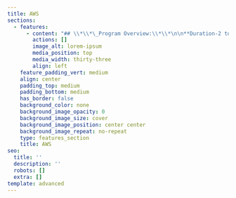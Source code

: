 ```yaml
---
title: AWS
sections:
  - features:
      - content: "## \\*\\*\_Program Overview:\\*\\*\n\n**Duration-2 to 3 Months**\n\n**Eligibility Criteria – No Eligibility Criteria.**\n\n**Basic concepts provided by Eduprajna Institute.**\n\n**Lifetime Access to Eduprajna Institute LAB(Syllabus Copies , Recorded\_\_ videos)**\n\n**Lifetime doubt clearness.**\n\n**All IT courses Global Certification Available.**\n\n**Placement Support**\n\n**Resume preparation & Soft skill training 1 week**\n\n**project support.**\n\n### **Syllabus:**\n\nManage Azure AD objects\r\n\nManage role-based access control (RBAC) \r\n\nManage subscriptions and governance\r\n\nManage Azure identities and governance\n\n#### **Implement and manage storage**\n\n\n\nManage storage accounts \r\n\nManage data in Azure Storage\r\n\nConfigure Azure files and Azure blob storage\n\n\n\n#### **Deploy and manage Azure compute resources**&#xD;\n\n\nConfigure VMs for high availability and scalability\r\n\nAutomate deployment and configuration of VMs\r\n\nCreate and configure VMs\r\n\nCreate and configure containers\r\n\nCreate and configure Web Apps\r\n\n\n**Configure and manage virtual networking **\r\n\n\nImplement and manage virtual networking\r\n\n\nConfigure name resolution \r\n\nSecure access to virtual networks\r\n\nConfigure load balancing**\r**\n\n\n**Monitor and back up Azure resources\_ **\r\n\n\nMonitor resources by using Azure Monitor \r\n\nImplement backup and recovery**\r**\n\n\n\n\n\n\n\n\n\n\n\n\n\n\n\n\n\n\n\r\n\n\r"
        actions: []
        image_alt: lorem-ipsum
        media_position: top
        media_width: thirty-three
        align: left
    feature_padding_vert: medium
    align: center
    padding_top: medium
    padding_bottom: medium
    has_border: false
    background_color: none
    background_image_opacity: 0
    background_image_size: cover
    background_image_position: center center
    background_image_repeat: no-repeat
    type: features_section
    title: AWS
seo:
  title: ''
  description: ''
  robots: []
  extra: []
template: advanced
---
```

